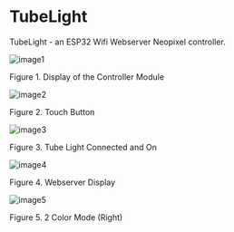 # TubeLight
TubeLight - an ESP32 Wifi Webserver Neopixel controller.


![image1](https://lh6.googleusercontent.com/rNVdKC7-KZ-ax6ScVdeuzdQm4Knfs7GWDHa1ZIqTQgXKqXcUfXc4_80b8ENqKWCl2UIcQRbkgWNn8BM08ruUJgPLanqjVGntsQO70ZFltZTtCM_sglTrxptuLr-ZF2Rubr9GVeEPWZqPJaGRIIANldVJSyte_mxK_PlI1t7JuDu1R5litkw2e6NxrfSioCWISZorNRrJ6Q)

Figure 1. Display of the Controller Module

![image2](https://lh4.googleusercontent.com/xhs-2xxxkteNCL_n9udhXwQBXhGSAv51mRzaA5zpxpSS9M61BabtuQgP33qLAMpgQidd74iM9bADx7g7ihyIIAb7x_JvajUjMiq1mBGuiqnatxW2E3v6808F8LQk_t_ZHP8GyFZ__wqw1igl-3W3bbM3HaVZKqZ_JvqenpLAO-QMhlKfhTP8W9F-hv7k_kIE5VBEJZbNLQ)

Figure 2. Touch Button

![image3](https://lh3.googleusercontent.com/DEyl7BrsHvltmBYlC3X5GwIKFkbjYEwQ6PXcojXcg6Fe47gxOwLIJHwQGBrK90SReHUPdLKi3FSjTs8epSLlffrFi-ok9ZbSNIA_dE3yltMnuRPh32y1OvNaS4CBnSMAvRQX1nKNoNY8SST5qp1Kw9YN_X3ZeaNnTAUG0m2oNJ-4DAvcRz1UXMCJOIpyA2nYaLUOnzE3Gw)

Figure 3. Tube Light Connected and On

![image4](https://lh5.googleusercontent.com/BfKd2yAULguJcgclqAkeHah15XBLoK7OWMFtI2_du2uYfOH_xzm3RrW_QDkrCk9xH7BGaNG8w6yAssQ1AWyd6_XjI7haLhXq7nWpdy5pUWWR4kc6cWfO7pZDGTxoO58HDagh6lXldfCxvAh44ngelgHvj19zxTwtfsWJrCCQsZDbbZ7X1HetiK-tmyGLBUySRqmztKA0Eg)

Figure 4. Webserver Display

![image5](https://lh4.googleusercontent.com/NGRVm6_0FjJNq80r0b-qHIXLFjQi2Hg3JyKpKLXsUWKgcNQwQPmOiJEVNO7XukqBNKIchBNxJ2dF5KSFlvB3U7EZiUlK-geFcHatyN9Kd8i4vYajPhVilRDjRm44m0bNo5QoTHDjUruvYOt_crMLxS4Mf4VC_mEWyjh8OJvIcwnurmHl5h6arJT0mhJwx5ZOPe5eMUnoiw)

Figure 5. 2 Color Mode (Right)

 
